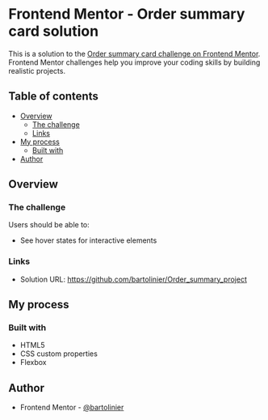 # Frontend Mentor - Order summary card solution

This is a solution to the [Order summary card challenge on Frontend Mentor](https://www.frontendmentor.io/challenges/order-summary-component-QlPmajDUj). Frontend Mentor challenges help you improve your coding skills by building realistic projects. 

## Table of contents

- [Overview](#overview)
  - [The challenge](#the-challenge)
  - [Links](#links)
- [My process](#my-process)
  - [Built with](#built-with)
- [Author](#author)


## Overview

### The challenge

Users should be able to:

- See hover states for interactive elements

### Links

- Solution URL: https://github.com/bartolinier/Order_summary_project


## My process

### Built with

- HTML5
- CSS custom properties
- Flexbox


## Author

- Frontend Mentor - [@bartolinier](https://www.frontendmentor.io/profile/bartolinier)



